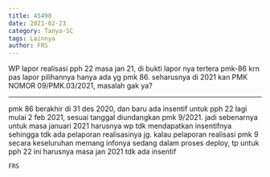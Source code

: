 ```yaml
---
title: 45498
date: 2021-02-23
category: Tanya-SC
tags: Lainnya
author: FRS
---
```


WP lapor realisasi pph 22 masa jan 21, di bukti lapor nya tertera pmk-86 krn pas lapor pilihannya hanya ada yg pmk 86. seharusnya di 2021 kan PMK NOMOR 09/PMK.03/2021, masalah gak ya?

---

pmk 86 berakhir di 31 des 2020, dan baru ada insentif untuk pph 22 lagi mulai 2 feb 2021, sesuai tanggal diundangkan pmk 9/2021. jadi sebenarnya untuk masa januari 2021 harusnya wp tdk mendapatkan insentifnya sehingga tdk ada pelaporan realisasinya jg. kalau pelaporan realisasi pmk 9 secara keseluruhan memang infonya sedang dalam proses deploy, tp untuk pph 22 ini harusnya masa jan 2021 tdk ada insentif

`FRS`
